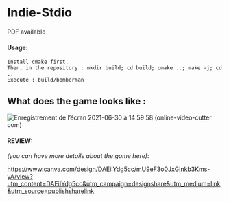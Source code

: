 # Indie-Stdio
PDF available

#### Usage:
    Install cmake first.
    Then, in the repository : mkdir build; cd build; cmake ..; make -j; cd ..
    Execute : build/bomberman

## What does the game looks like :
![Enregistrement de l’écran 2021-06-30 à 14 59 58 (online-video-cutter com)](https://user-images.githubusercontent.com/65111947/140100256-49eaa844-1a8c-47dc-bbfc-eb4eac7ebfd9.gif)

#### REVIEW:

_(you can have more details about the game here)_:

https://www.canva.com/design/DAEiIYdg5cc/mU9eF3o0JxGlnkb3Kms-yA/view?utm_content=DAEiIYdg5cc&utm_campaign=designshare&utm_medium=link&utm_source=publishsharelink
